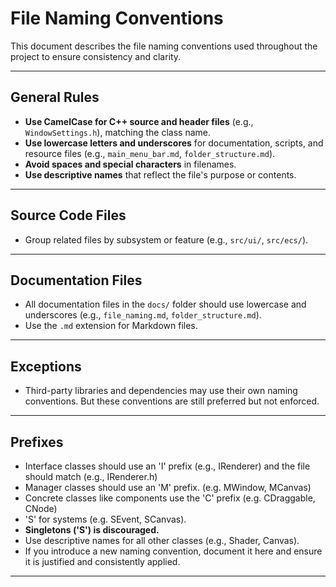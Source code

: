 # File Naming Conventions

This document describes the file naming conventions used throughout the project to ensure consistency and clarity.

---

## General Rules
- **Use CamelCase for C++ source and header files** (e.g., `WindowSettings.h`), matching the class name.
- **Use lowercase letters and underscores** for documentation, scripts, and resource files (e.g., `main_menu_bar.md`, `folder_structure.md`).
- **Avoid spaces and special characters** in filenames.
- **Use descriptive names** that reflect the file's purpose or contents.

---

## Source Code Files
- Group related files by subsystem or feature (e.g., `src/ui/`, `src/ecs/`).

---

## Documentation Files
- All documentation files in the `docs/` folder should use lowercase and underscores (e.g., `file_naming.md`, `folder_structure.md`).
- Use the `.md` extension for Markdown files.

---

## Exceptions
- Third-party libraries and dependencies may use their own naming conventions. But these conventions are still preferred but not enforced.

---

## Prefixes
- Interface classes should use an 'I' prefix (e.g., IRenderer) and the file should match (e.g., IRenderer.h)
- Manager classes should use an 'M' prefix. (e.g. MWindow, MCanvas)
- Concrete classes like components use the 'C' prefix (e.g. CDraggable, CNode)
- 'S' for systems (e.g. SEvent, SCanvas).
- **Singletons ('S') is discouraged.**
- Use descriptive names for all other classes (e.g., Shader, Canvas).
- If you introduce a new naming convention, document it here and ensure it is justified and consistently applied.

---
